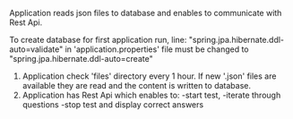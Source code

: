 Application reads json files to database and enables to communicate with Rest Api.

To create database for first application run, line: "spring.jpa.hibernate.ddl-auto=validate" in
'application.properties' file must be changed to "spring.jpa.hibernate.ddl-auto=create"

1.  Application check 'files' directory every 1 hour. If new '.json' files are available they are read and the content is written to database.
2. Application has Rest Api which enables to:
    -start test,
    -iterate through questions
    -stop test and display correct answers
